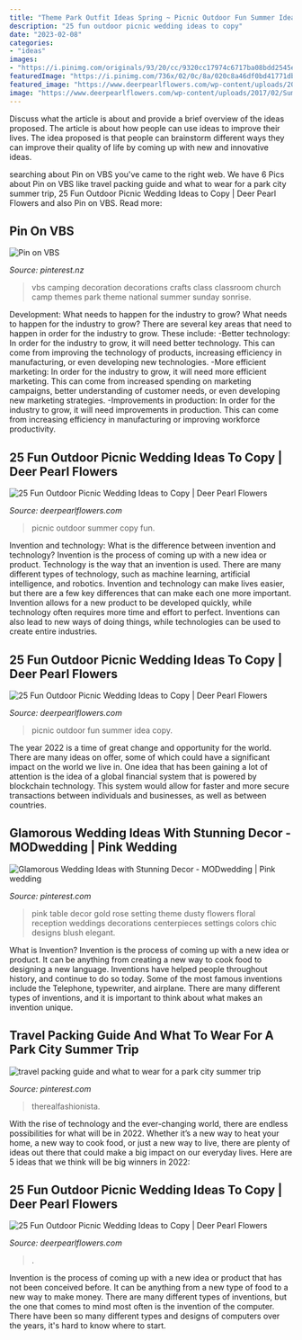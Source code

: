 ```yaml
---
title: "Theme Park Outfit Ideas Spring ~ Picnic Outdoor Fun Summer Idea Copy"
description: "25 fun outdoor picnic wedding ideas to copy"
date: "2023-02-08"
categories:
- "ideas"
images:
- "https://i.pinimg.com/originals/93/20/cc/9320cc17974c6717ba08bdd2545eaeb8.jpg"
featuredImage: "https://i.pinimg.com/736x/02/0c/8a/020c8a46df0bd41771db386e7aa106d0--vbs-crafts-church-ideas.jpg"
featured_image: "https://www.deerpearlflowers.com/wp-content/uploads/2017/02/Summer-Outdoor-Picnic-Wedding-Ideas-2.jpg"
image: "https://www.deerpearlflowers.com/wp-content/uploads/2017/02/Summer-Outdoor-Picnic-Wedding-Ideas-5.jpg"
---
```



Discuss what the article is about and provide a brief overview of the ideas proposed.
The article is about how people can use ideas to improve their lives. The idea proposed is that people can brainstorm different ways they can improve their quality of life by coming up with new and innovative ideas.

	

		
searching about Pin on VBS you've came to the right web. We have 6 Pics about Pin on VBS like travel packing guide and what to wear for a park city summer trip, 25 Fun Outdoor Picnic Wedding Ideas to Copy | Deer Pearl Flowers and also Pin on VBS. Read more:
		
    
## Pin On VBS

<img loading=lazy src="https://i.pinimg.com/736x/02/0c/8a/020c8a46df0bd41771db386e7aa106d0--vbs-crafts-church-ideas.jpg" onerror="this.onerror=null;this.src='https://tse1.mm.bing.net/th?id=OIP.LOqPVMn8Fm78B6TM-N2ALAHaFj&amp;pid=15.1';" alt="Pin on VBS">

_Source: pinterest.nz_

>vbs camping decoration decorations crafts class classroom church camp themes park theme national summer sunday sonrise. 

	

Development: What needs to happen for the industry to grow?
What needs to happen for the industry to grow? 
There are several key areas that need to happen in order for the industry to grow. These include: 
-Better technology: In order for the industry to grow, it will need better technology. This can come from improving the technology of products, increasing efficiency in manufacturing, or even developing new technologies. 
-More efficient marketing: In order for the industry to grow, it will need more efficient marketing. This can come from increased spending on marketing campaigns, better understanding of customer needs, or even developing new marketing strategies. 
-Improvements in production: In order for the industry to grow, it will need improvements in production. This can come from increasing efficiency in manufacturing or improving workforce productivity.

    
## 25 Fun Outdoor Picnic Wedding Ideas To Copy | Deer Pearl Flowers

<img loading=lazy src="https://www.deerpearlflowers.com/wp-content/uploads/2017/02/Summer-Outdoor-Picnic-Wedding-Ideas-2.jpg" onerror="this.onerror=null;this.src='https://tse3.mm.bing.net/th?id=OIP.8p6tbyolJxKJK0vdg8BLKQHaLH&amp;pid=15.1';" alt="25 Fun Outdoor Picnic Wedding Ideas to Copy | Deer Pearl Flowers">

_Source: deerpearlflowers.com_

>picnic outdoor summer copy fun. 

	

Invention and technology: What is the difference between invention and technology?
Invention is the process of coming up with a new idea or product. Technology is the way that an invention is used. There are many different types of technology, such as machine learning, artificial intelligence, and robotics. Invention and technology can make lives easier, but there are a few key differences that can make each one more important. 
Invention allows for a new product to be developed quickly, while technology often requires more time and effort to perfect. Inventions can also lead to new ways of doing things, while technologies can be used to create entire industries.

    
## 25 Fun Outdoor Picnic Wedding Ideas To Copy | Deer Pearl Flowers

<img loading=lazy src="https://www.deerpearlflowers.com/wp-content/uploads/2017/02/Summer-Outdoor-Picnic-Wedding-Ideas-5.jpg" onerror="this.onerror=null;this.src='https://tse1.mm.bing.net/th?id=OIP.m8yBAdMAm3dmdT3ruEQaMQHaKH&amp;pid=15.1';" alt="25 Fun Outdoor Picnic Wedding Ideas to Copy | Deer Pearl Flowers">

_Source: deerpearlflowers.com_

>picnic outdoor fun summer idea copy. 

	

The year 2022 is a time of great change and opportunity for the world. There are many ideas on offer, some of which could have a significant impact on the world we live in. One idea that has been gaining a lot of attention is the idea of a global financial system that is powered by blockchain technology. This system would allow for faster and more secure transactions between individuals and businesses, as well as between countries.

    
## Glamorous Wedding Ideas With Stunning Decor - MODwedding | Pink Wedding

<img loading=lazy src="https://i.pinimg.com/originals/93/20/cc/9320cc17974c6717ba08bdd2545eaeb8.jpg" onerror="this.onerror=null;this.src='https://tse2.mm.bing.net/th?id=OIP.CWBHiKv7m5TmWmJ7G4mKpgHaKT&amp;pid=15.1';" alt="Glamorous Wedding Ideas with Stunning Decor - MODwedding | Pink wedding">

_Source: pinterest.com_

>pink table decor gold rose setting theme dusty flowers floral reception weddings decorations centerpieces settings colors chic designs blush elegant. 

	

What is Invention?
Invention is the process of coming up with a new idea or product. It can be anything from creating a new way to cook food to designing a new language. Inventions have helped people throughout history, and continue to do so today. Some of the most famous inventions include the Telephone, typewriter, and airplane. There are many different types of inventions, and it is important to think about what makes an invention unique.

    
## Travel Packing Guide And What To Wear For A Park City Summer Trip

<img loading=lazy src="https://i.pinimg.com/originals/a3/b8/d4/a3b8d4aaa4942b57bd606b84c0e474b6.png" onerror="this.onerror=null;this.src='https://tse3.mm.bing.net/th?id=OIP.4P1NDoKb8inAaXH3jqNdBAHaJ4&amp;pid=15.1';" alt="travel packing guide and what to wear for a park city summer trip">

_Source: pinterest.com_

>therealfashionista. 

	

With the rise of technology and the ever-changing world, there are endless possibilities for what will be in 2022. Whether it’s a new way to heat your home, a new way to cook food, or just a new way to live, there are plenty of ideas out there that could make a big impact on our everyday lives. Here are 5 ideas that we think will be big winners in 2022: 

    
## 25 Fun Outdoor Picnic Wedding Ideas To Copy | Deer Pearl Flowers

<img loading=lazy src="https://www.deerpearlflowers.com/wp-content/uploads/2017/02/Summer-Outdoor-Picnic-Wedding-Ideas-1.jpg" onerror="this.onerror=null;this.src='https://tse3.mm.bing.net/th?id=OIP.Ges25WBJmka7Ccj0xG4IbgHaLH&amp;pid=15.1';" alt="25 Fun Outdoor Picnic Wedding Ideas to Copy | Deer Pearl Flowers">

_Source: deerpearlflowers.com_

>. 

	

Invention is the process of coming up with a new idea or product that has not been conceived before. It can be anything from a new type of food to a new way to make money. There are many different types of inventions, but the one that comes to mind most often is the invention of the computer. There have been so many different types and designs of computers over the years, it's hard to know where to start.


